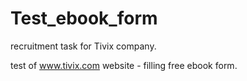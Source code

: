 # Test_ebook_form

recruitment task for Tivix company. 

test of www.tivix.com website - filling free ebook form. 
